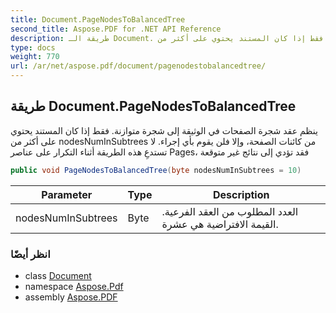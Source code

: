 ```yaml
---
title: Document.PageNodesToBalancedTree
second_title: Aspose.PDF for .NET API Reference
description: طريقة الـ Document. ينظم عقد شجرة الصفحات في وثيقة إلى شجرة متوازنة. فقط إذا كان المستند يحتوي على أكثر من nodesNumInSubtrees من كائنات الصفحة، وإلا فلن يقوم بأي إجراء. لا تستدعِ هذه الطريقة أثناء التكرار على عناصر Pages فقد تؤدي إلى نتائج غير متوقعة
type: docs
weight: 770
url: /ar/net/aspose.pdf/document/pagenodestobalancedtree/
---
```

## طريقة Document.PageNodesToBalancedTree

ينظم عقد شجرة الصفحات في الوثيقة إلى شجرة متوازنة. فقط إذا كان المستند يحتوي على أكثر من nodesNumInSubtrees من كائنات الصفحة، وإلا فلن يقوم بأي إجراء. لا تستدعِ هذه الطريقة أثناء التكرار على عناصر Pages، فقد تؤدي إلى نتائج غير متوقعة

```csharp
public void PageNodesToBalancedTree(byte nodesNumInSubtrees = 10)
```

| Parameter           | Type | Description                                                        |
| ------------------- | ---- | ------------------------------------------------------------------ |
| nodesNumInSubtrees  | Byte | العدد المطلوب من العقد الفرعية. القيمة الافتراضية هي عشرة.         |

### انظر أيضًا

* class [Document](../)
* namespace [Aspose.Pdf](../../../aspose.pdf/)
* assembly [Aspose.PDF](../../../)
